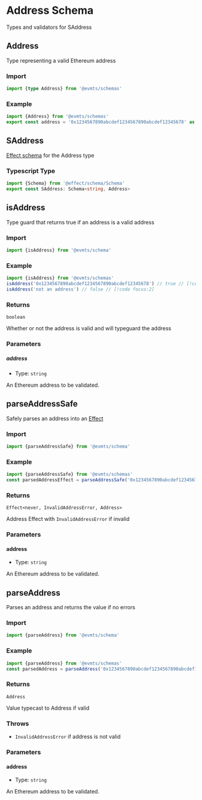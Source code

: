 # Address Schema

Types and validators for SAddress

## Address

Type representing a valid Ethereum address

### Import

```typescript
import {type Address} from '@evmts/schemas'
```

### Example

```typescript
import {Address} from '@evmts/schemas'
export const address = '0x1234567890abcdef1234567890abcdef12345678' as const satisfies Address  // [!code focus:2]
```

## SAddress

[Effect schema](https://github.com/Effect-TS/schema) for the Address type

### Typescript Type

```typescript
import {Schema} from '@effect/schema/Schema'
export const SAddress: Schema<string, Address>
```

## isAddress

Type guard that returns true if an address is a valid address

### Import

```typescript
import {isAddress} from '@evmts/schema'
```

### Example

```typescript
import {isAddress} from '@evmts/schemas'
isAddress('0x1234567890abcdef1234567890abcdef12345678') // true // [!code focus:2]
isAddress('not an address') // false // [!code focus:2]
```

### Returns

`boolean`

Whether or not the address is valid and will typeguard the address

### Parameters

##### address

- Type: `string`

An Ethereum address to be validated.

## parseAddressSafe

Safely parses an address into an [Effect](https://www.effect.website/docs/essentials/effect-type)

### Import

```typescript
import {parseAddressSafe} from '@evmts/schema'
```

### Example

```typescript
import {parseAddressSafe} from '@evmts/schemas'
const parsedAddressEffect = parseAddressSafe('0x1234567890abcdef1234567890abcdef12345678') // true // [!code focus:2]
```

### Returns

`Effect<never, InvalidAddressError, Address>`

Address Effect with `InvalidAddressError` if invalid

### Parameters

#### address

- Type: `string`

An Ethereum address to be validated.

## parseAddress

Parses an address and returns the value if no errors

### Import

```typescript
import {parseAddress} from '@evmts/schema'
```

### Example

```typescript
import {parseAddress} from '@evmts/schemas'
const parsedAddress = parseAddress('0x1234567890abcdef1234567890abcdef12345678') // true // [!code focus:2]
```

### Returns

`Address`

Value typecast to Address if valid

### Throws

- `InvalidAddressError` if address is not valid

### Parameters

#### address

- Type: `string`

An Ethereum address to be validated.

